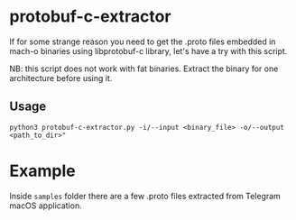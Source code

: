 # protobuf-c-extractor
If for some strange reason you need to get the .proto files embedded in mach-o binaries using libprotobuf-c library, let's have a try with this script.

NB: this script does not work with fat binaries. Extract the binary for one architecture before using it.

## Usage
```
python3 protobuf-c-extractor.py -i/--input <binary_file> -o/--output <path_to_dir>"
```

# Example
Inside `samples` folder there are a few .proto files extracted from Telegram macOS application.

